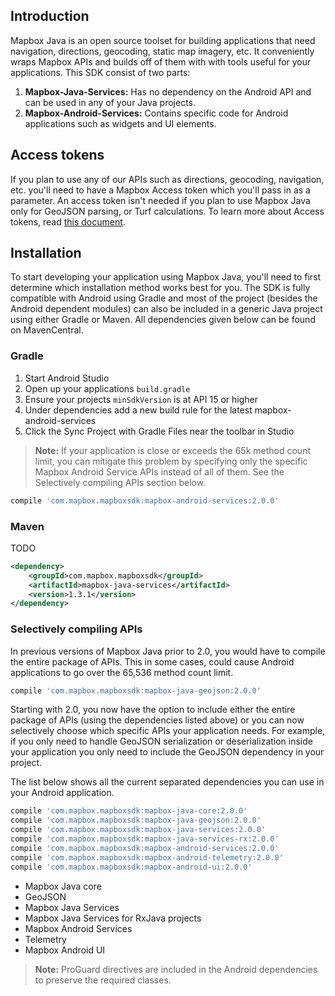 ## Introduction

Mapbox Java is an open source toolset for building applications that need navigation, directions, geocoding, static map imagery, etc. It conveniently wraps Mapbox APIs and builds off of them with with tools useful for your applications. This SDK consist of two parts:

1. **Mapbox-Java-Services:** Has no dependency on the Android API and can be used in any of your Java projects.
2. **Mapbox-Android-Services:** Contains specific code for Android applications such as widgets and UI elements.

## Access tokens

If you plan to use any of our APIs such as directions, geocoding, navigation, etc. you'll need to have a Mapbox Access token which you'll pass in as a parameter. An access token isn't needed if you plan to use Mapbox Java only for GeoJSON parsing, or Turf calculations. To learn more about Access tokens, read [this document](https://www.mapbox.com/help/create-api-access-token/).

## Installation
To start developing your application using Mapbox Java, you'll need to first determine which installation method works best for you. The SDK is fully compatible with Android using Gradle and most of the project (besides the Android dependent modules) can also be included in a generic Java project using either Gradle or Maven. All dependencies given below can be found on MavenCentral.

### Gradle

1. Start Android Studio
2. Open up your applications `build.gradle`
3. Ensure your projects `minSdkVersion` is at API 15 or higher
4. Under dependencies add a new build rule for the latest mapbox-android-services
5. Click the Sync Project with Gradle Files near the toolbar in Studio

> **Note:** If your application is close or exceeds the 65k method count limit, you can mitigate this problem by specifying only the specific Mapbox Android Service APIs instead of all of them. See the Selectively compiling APIs section below.

```groovy
compile 'com.mapbox.mapboxsdk:mapbox-android-services:2.0.0'
```

### Maven

TODO

```xml
<dependency>
    <groupId>com.mapbox.mapboxsdk</groupId>
    <artifactId>mapbox-java-services</artifactId>
    <version>1.3.1</version>
</dependency>
```

### Selectively compiling APIs

In previous versions of Mapbox Java prior to 2.0, you would have to compile the entire package of APIs. This in some cases, could cause Android applications to go over the 65,536 method count limit.

```groovy
compile 'com.mapbox.mapboxsdk:mapbox-java-geojson:2.0.0'
```

Starting with 2.0, you now have the option to include either the entire package of APIs (using the dependencies listed above) or you can now selectively choose which specific APIs your application needs. For example, if you only need to handle GeoJSON serialization or deserialization inside your application you only need to include the GeoJSON dependency in your project.

The list below shows all the current separated dependencies you can use in your Android application.

```groovy
compile 'com.mapbox.mapboxsdk:mapbox-java-core:2.0.0'
compile 'com.mapbox.mapboxsdk:mapbox-java-geojson:2.0.0'
compile 'com.mapbox.mapboxsdk:mapbox-java-services:2.0.0'
compile 'com.mapbox.mapboxsdk:mapbox-java-services-rx:2.0.0'
compile 'com.mapbox.mapboxsdk:mapbox-android-services:2.0.0'
compile 'com.mapbox.mapboxsdk:mapbox-android-telemetry:2.0.0'
compile 'com.mapbox.mapboxsdk:mapbox-android-ui:2.0.0'
```

- Mapbox Java core
- GeoJSON
- Mapbox Java Services
- Mapbox Java Services for RxJava projects
- Mapbox Android Services
- Telemetry
- Mapbox Android UI

> **Note:** ProGuard directives are included in the Android dependencies to preserve the required classes.
